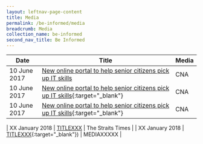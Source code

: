 ```yaml
---
layout: leftnav-page-content
title: Media
permalink: /be-informed/media
breadcrumb: Media
collection_name: be-informed
second_nav_title: Be Informed
---
```


| Date | Title | Media |
|--|--|--|
| 10 June 2017 | <a href="https://www.channelnewsasia.com/news/singapore/new-online-portal-to-help-senior-citizens-pick-up-it-skills-8934970" target="_blank">New online portal to help senior citizens pick up IT skills</a> | CNA |
| 10 June 2017 | <a>[New online portal to help senior citizens pick up IT skills](https://www.channelnewsasia.com/news/singapore/new-online-portal-to-help-senior-citizens-pick-up-it-skills-8934970){:target="_blank"}</a> | CNA |
| 10 June 2017 | <c>[New online portal to help senior citizens pick up IT skills](https://www.channelnewsasia.com/news/singapore/new-online-portal-to-help-senior-citizens-pick-up-it-skills-8934970){:target="_blank"}</c> | CNA |

| XX January 2018 | <a href="HTTPSXXXXXXX" target="_blank">TITLEXXX</a> | The Straits Times |
| XX January 2018 | <a>[TITLEXXX](HTTPSXXXXXXXX){:target="_blank"})</a> | MEDIAXXXXX |
